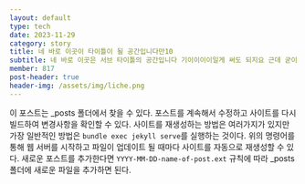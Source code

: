 ```yaml
---
layout: default
type: tech
date: 2023-11-29
category: story
title: 네 바로 이곳이 타이틀이 될 공간입니다만10
subtitle: 네 바로 이곳은 서브 타이틀의 공간입니다 기이이이이일게 써도 되지요 근데 굳이 길게 쓸 필요가 있을까여?
member: 817
post-header: true
header-img: /assets/img/liche.png
---
```


이 포스트는 \_posts 폴더에서 찾을 수 있다.
포스트를 계속해서 수정하고 사이트를 다시 빌드하여 변경사항을 확인할 수 있다.
사이트를 재생성하는 방법은 여러가지가 있지만 가장 일반적인 방법은 `bundle exec jekyll serve`를 실행하는 것이다.
위의 명령어를 통해 웹 서버를 시작하고 파일이 업데이트 될 때마다 사이트를 자동으로 재생성할 수 있다.
새로운 포스트를 추가한다면 `YYYY-MM-DD-name-of-post.ext` 규칙에 따라 \_posts 폴더에 새로운 파일을 추가하면 된다.
